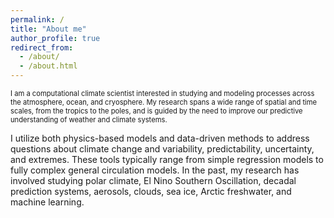 ```yaml
---
permalink: /
title: "About me"
author_profile: true
redirect_from: 
  - /about/
  - /about.html
---
```

<span style="font-size:0.8em;"> I am a computational climate scientist interested in studying and modeling processes across the atmosphere, ocean, and cryosphere. My research spans a wide range of spatial and time scales, from the tropics to the poles, and is guided by the need to improve our predictive understanding of weather and climate systems. 

I utilize both physics-based models and data-driven methods to address questions about climate change and variability, predictability, uncertainty, and extremes. These tools typically range from simple regression models to fully complex general circulation models. In the past, my research has involved studying polar climate, El Nino Southern Oscillation, decadal prediction systems, aerosols, clouds, sea ice, Arctic freshwater, and machine learning.</span>


